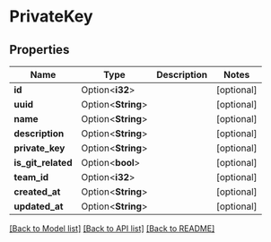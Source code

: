 # PrivateKey

## Properties

Name | Type | Description | Notes
------------ | ------------- | ------------- | -------------
**id** | Option<**i32**> |  | [optional]
**uuid** | Option<**String**> |  | [optional]
**name** | Option<**String**> |  | [optional]
**description** | Option<**String**> |  | [optional]
**private_key** | Option<**String**> |  | [optional]
**is_git_related** | Option<**bool**> |  | [optional]
**team_id** | Option<**i32**> |  | [optional]
**created_at** | Option<**String**> |  | [optional]
**updated_at** | Option<**String**> |  | [optional]

[[Back to Model list]](../README.md#documentation-for-models) [[Back to API list]](../README.md#documentation-for-api-endpoints) [[Back to README]](../README.md)


